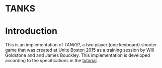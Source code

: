 # TANKS

# Introduction
This is an implementation of *TANKS!*, a two player (one keyboard) shooter game that was created at Unite Boston 2015 as a training session by Will Goldstone and and James Bouckley. This implementation is developed according to the specifications in the [tutorial](https://unity3d.com/learn/tutorials/s/tanks-tutorial).
